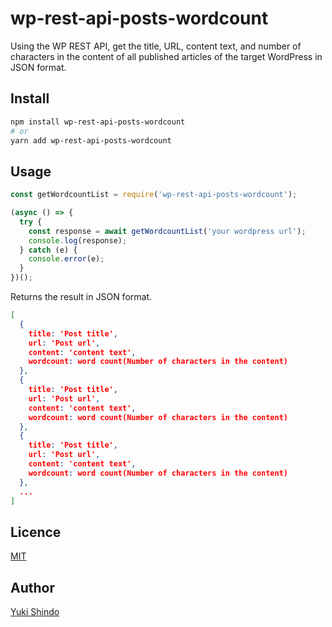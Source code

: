 # wp-rest-api-posts-wordcount

Using the WP REST API, get the title, URL, content text, and number of characters in the content of all published articles of the target WordPress in JSON format.

## Install

```sh
npm install wp-rest-api-posts-wordcount
# or
yarn add wp-rest-api-posts-wordcount
```

## Usage

```javascript
const getWordcountList = require('wp-rest-api-posts-wordcount');

(async () => {
  try {
    const response = await getWordcountList('your wordpress url');
    console.log(response);
  } catch (e) {
    console.error(e);
  }
})();
```

Returns the result in JSON format.

```json
[
  {
    title: 'Post title',
    url: 'Post url',
    content: 'content text',
    wordcount: word count(Number of characters in the content)
  },
  {
    title: 'Post title',
    url: 'Post url',
    content: 'content text',
    wordcount: word count(Number of characters in the content)
  },
  {
    title: 'Post title',
    url: 'Post url',
    content: 'content text',
    wordcount: word count(Number of characters in the content)
  },
  ...
]
```

## Licence

[MIT](https://github.com/shinshin86/wp-rest-api-posts-wordcount/blob/main/LICENSE)

## Author

[Yuki Shindo](https://shinshin86.com)
